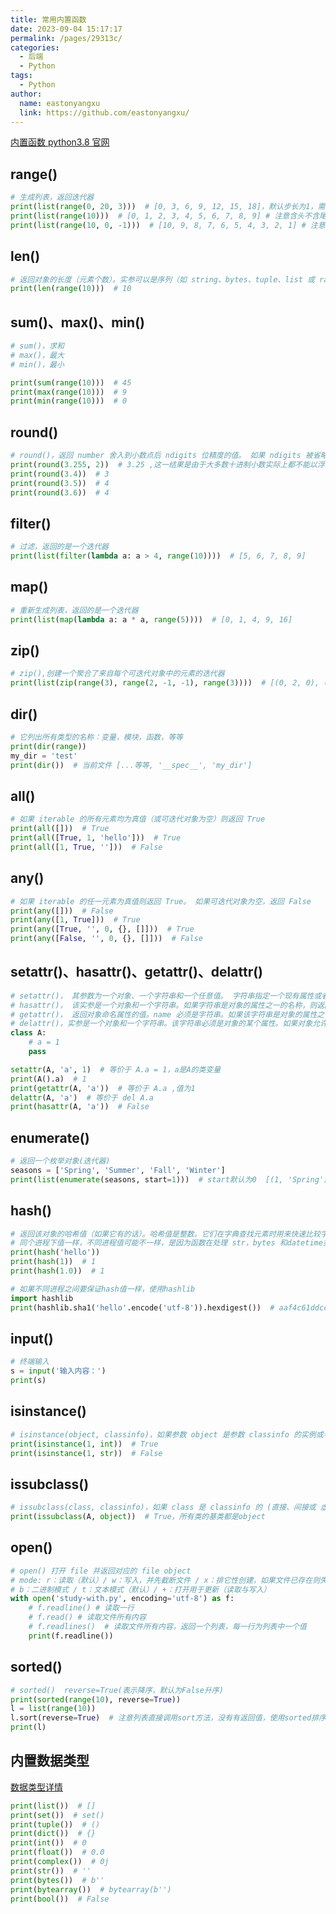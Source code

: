 ```yaml
---
title: 常用内置函数
date: 2023-09-04 15:17:17
permalink: /pages/29313c/
categories:
  - 后端
  - Python
tags:
  - Python
author:
  name: eastonyangxu
  link: https://github.com/eastonyangxu/
---
```


[内置函数 python3.8 官网](https://docs.python.org/zh-cn/3.8/library/functions.html)

## range()

```python
# 生成列表，返回迭代器
print(list(range(0, 20, 3)))  # [0, 3, 6, 9, 12, 15, 18]，默认步长为1，需要其他步长的时候，必须要设置开始和结果位置。
print(list(range(10)))  # [0, 1, 2, 3, 4, 5, 6, 7, 8, 9] # 注意含头不含尾，所以有0，没有10
print(list(range(10, 0, -1)))  # [10, 9, 8, 7, 6, 5, 4, 3, 2, 1] # 注意含头不含尾，所以有10，没有0
```

## len()

```python
# 返回对象的长度（元素个数）。实参可以是序列（如 string、bytes、tuple、list 或 range 等）或集合（如 dictionary、set 或 frozen set 等）
print(len(range(10)))  # 10
```

## sum()、max()、min()

```python
# sum()，求和
# max()，最大
# min()，最小

print(sum(range(10)))  # 45
print(max(range(10)))  # 9
print(min(range(10)))  # 0
```

## round()

```python
# round()，返回 number 舍入到小数点后 ndigits 位精度的值。 如果 ndigits 被省略或为 None，则返回最接近输入值的整数。
print(round(3.255, 2))  # 3.25 ,这一结果是由于大多数十进制小数实际上都不能以浮点数精确地表示
print(round(3.4))  # 3
print(round(3.5))  # 4
print(round(3.6))  # 4
```

## filter()

```python
# 过滤，返回的是一个迭代器
print(list(filter(lambda a: a > 4, range(10))))  # [5, 6, 7, 8, 9]
```

## map()

```python
# 重新生成列表，返回的是一个迭代器
print(list(map(lambda a: a * a, range(5))))  # [0, 1, 4, 9, 16]
```

## zip()

```python
# zip(),创建一个聚合了来自每个可迭代对象中的元素的迭代器
print(list(zip(range(3), range(2, -1, -1), range(3))))  # [(0, 2, 0), (1, 1, 1), (2, 0, 2)]
```

## dir()

```python
# 它列出所有类型的名称：变量，模块，函数，等等
print(dir(range))
my_dir = 'test'
print(dir())  # 当前文件 [...等等, '__spec__', 'my_dir']
```

## all()

```python
# 如果 iterable 的所有元素均为真值（或可迭代对象为空）则返回 True
print(all([]))  # True
print(all([True, 1, 'hello']))  # True
print(all([1, True, '']))  # False
```

## any()

```python
# 如果 iterable 的任一元素为真值则返回 True。 如果可迭代对象为空，返回 False
print(any([]))  # False
print(any([1, True]))  # True
print(any([True, '', 0, {}, []]))  # True
print(any([False, '', 0, {}, []]))  # False
```

## setattr()、hasattr()、getattr()、delattr()

```python
# setattr()， 其参数为一个对象、一个字符串和一个任意值。 字符串指定一个现有属性或者新增属性。 函数会将值赋给该属性，只要对象允许这种操作
# hasattr()， 该实参是一个对象和一个字符串。如果字符串是对象的属性之一的名称，则返回 True，否则返回 False
# getattr()， 返回对象命名属性的值。name 必须是字符串。如果该字符串是对象的属性之一，则返回该属性的值
# delattr()，实参是一个对象和一个字符串。该字符串必须是对象的某个属性。如果对象允许，该函数将删除指定的属性
class A:
    # a = 1
    pass

setattr(A, 'a', 1)  # 等价于 A.a = 1，a是A的类变量
print(A().a)  # 1
print(getattr(A, 'a'))  # 等价于 A.a ,值为1
delattr(A, 'a')  # 等价于 del A.a
print(hasattr(A, 'a'))  # False
```

## enumerate()

```python
# 返回一个枚举对象(迭代器)
seasons = ['Spring', 'Summer', 'Fall', 'Winter']
print(list(enumerate(seasons, start=1)))  # start默认为0  [(1, 'Spring'), (2, 'Summer'), (3, 'Fall'), (4, 'Winter')]
```

## hash()

```python
# 返回该对象的哈希值（如果它有的话）。哈希值是整数。它们在字典查找元素时用来快速比较字典的键。相同大小的数字变量有相同的哈希值（即使它们类型不同，如 1 和 1.0）
# 同个进程下值一样，不同进程值可能不一样，是因为函数在处理 str，bytes 和datetime类型的对象时，会对其加盐， 参考：https://ceshihao.github.io/2020/11/18/python-hash-inconsistency/
print(hash('hello'))
print(hash(1))  # 1
print(hash(1.0))  # 1

# 如果不同进程之间要保证hash值一样，使用hashlib
import hashlib
print(hashlib.sha1('hello'.encode('utf-8')).hexdigest())  # aaf4c61ddcc5e8a2dabede0f3b482cd9aea9434d

```

## input()

```python
# 终端输入
s = input('输入内容：')
print(s)
```

## isinstance()

```python
# isinstance(object, classinfo)，如果参数 object 是参数 classinfo 的实例或者是其 (直接、间接或 虚拟) 子类则返回 True
print(isinstance(1, int))  # True
print(isinstance(1, str))  # False
```

## issubclass()

```python
# issubclass(class, classinfo)，如果 class 是 classinfo 的 (直接、间接或 虚拟) 子类则返回 True
print(issubclass(A, object))  # True，所有类的基类都是object
```

## open()

```python
# open() 打开 file 并返回对应的 file object
# mode: r：读取（默认）/ w：写入，并先截断文件 / x：排它性创建，如果文件已存在则失败 / a：写入，如果文件存在则在末尾追加
# b：二进制模式 / t：文本模式（默认）/ +：打开用于更新（读取与写入）
with open('study-with.py', encoding='utf-8') as f:
    # f.readline() # 读取一行
    # f.read() # 读取文件所有内容
    # f.readlines()  # 读取文件所有内容，返回一个列表，每一行为列表中一个值
    print(f.readline())
```

## sorted()

```python
# sorted()  reverse=True(表示降序，默认为False升序)
print(sorted(range(10), reverse=True))
l = list(range(10))
l.sort(reverse=True)  # 注意列表直接调用sort方法，没有有返回值，使用sorted排序有返回值
print(l)
```

## 内置数据类型

[数据类型详情](/pages/7fdd40/)

```python
print(list())  # []
print(set())  # set()
print(tuple())  # ()
print(dict())  # {}
print(int())  # 0
print(float())  # 0.0
print(complex())  # 0j
print(str())  # ''
print(bytes())  # b''
print(bytearray())  # bytearray(b'')
print(bool())  # False
```
